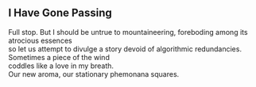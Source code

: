 I Have Gone Passing
-------------------
Full stop. But I should be untrue to mountaineering, foreboding among its atrocious essences  
so let us attempt to divulge a story devoid of algorithmic redundancies.  
Sometimes a piece of the wind  
coddles like a love in my breath.  
Our new aroma, our stationary phemonana squares.  
